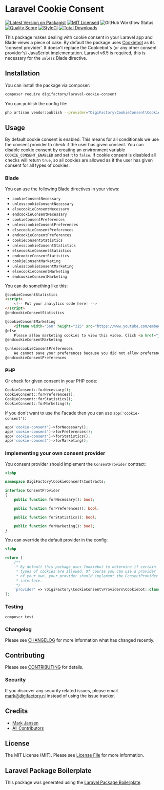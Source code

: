 # Laravel Cookie Consent

[![Latest Version on Packagist](https://img.shields.io/packagist/v/digifactory/laravel-cookie-consent.svg?style=flat-square)](https://packagist.org/packages/digifactory/laravel-cookie-consent)
[![MIT Licensed](https://img.shields.io/github/license/digifactory/laravel-cookie-consent?style=flat-square)](LICENSE.md)
![GitHub Workflow Status](https://img.shields.io/github/workflow/status/digifactory/laravel-cookie-consent/run-php-tests/master)
[![Quality Score](https://img.shields.io/scrutinizer/g/digifactory/laravel-cookie-consent.svg?style=flat-square)](https://scrutinizer-ci.com/g/digifactory/laravel-cookie-consent)
[![StyleCI](https://styleci.io/repos/243287364/shield?branch=master)](https://styleci.io/repos/243287364)
[![Total Downloads](https://img.shields.io/packagist/dt/digifactory/laravel-cookie-consent.svg?style=flat-square)](https://packagist.org/packages/digifactory/laravel-cookie-consent)

This package makes dealing with cookie consent in your Laravel app and Blade views a piece of cake. By default the package uses [Cookiebot](https://manage.cookiebot.com/goto/signup?rid=R4INC) as its 'consent provider'. It doesn't replace the Cookiebot's (or any other consent provider's) JavaScript implementation.
Laravel v6.5 is required, this is necessary for the `unless` Blade directive.

## Installation

You can install the package via composer:

```bash
composer require digifactory/laravel-cookie-consent
```

You can publish the config file:
      
``` bash
php artisan vendor:publish --provider="DigiFactory\CookieConsent\CookieConsentServiceProvider" --tag="config"
```

## Usage

By default cookie consent is enabled. This means for all conditionals we use the consent provider to check if the user has given consent. You can disable cookie consent by creating an environment variable `COOKIE_CONSENT_ENABLED` and set it to `false`. If cookie consent is disabled all checks will return `true`, so all cookies are allowed as if the user has given consent for all types of cookies.

### Blade

You can use the following Blade directives in your views:

- `cookieConsentNecessary`
- `unlesscookieConsentNecessary`
- `elsecookieConsentNecessary`
- `endcookieConsentNecessary`
- `cookieConsentPreferences`
- `unlesscookieConsentPreferences`
- `elsecookieConsentPreferences`
- `endcookieConsentPreferences`
- `cookieConsentStatistics`
- `unlesscookieConsentStatistics`
- `elsecookieConsentStatistics`
- `endcookieConsentStatistics`
- `cookieConsentMarketing`
- `unlesscookieConsentMarketing`
- `elsecookieConsentMarketing`
- `endcookieConsentMarketing`

You can do something like this:

```html
@cookieConsentStatistics
<script>
    <!-- Put your analytics code here! -->
</script>
@endcookieConsentStatistics

@cookieConsentMarketing
    <iframe width="560" height="315" src="https://www.youtube.com/embed/fzQSE_3eLKk" frameborder="0" allow="accelerometer; autoplay; encrypted-media; gyroscope; picture-in-picture" allowfullscreen></iframe>
@else
    Please allow marketing cookies to view this video. Click <a href="javascript: Cookiebot.renew()">here</a> to renew or change your cookie consent.
@endcookieConsentMarketing

@unlesscookieConsentPreferences
    We cannot save your preferences because you did not allow preference cookies.
@endcookieConsentPreferences
```

### PHP

Or check for given consent in your PHP code:

```php
CookieConsent::forNecessary();
CookieConsent::forPreferences();
CookieConsent::forStatistics();
CookieConsent::forMarketing();
```

If you don't want to use the Facade then you can use `app('cookie-consent')`:

```php
app('cookie-consent')->forNecessary();
app('cookie-consent')->forPreferences();
app('cookie-consent')->forStatistics();
app('cookie-consent')->forMarketing();
```

### Implementing your own consent provider

You consent provider should implement the `ConsentProvider` contract:

```php
<?php

namespace DigiFactory\CookieConsent\Contracts;

interface ConsentProvider
{
    public function forNecessary(): bool;

    public function forPreferences(): bool;

    public function forStatistics(): bool;

    public function forMarketing(): bool;
}
```

You can override the default provider in the config: 

```php
<?php

return [
    /**
     * By default this package uses Cookiebot to determine if certain
     * types of cookies are allowed. Of course you can use a provider
     * of your own, your provider should implement the ConsentProvider
     * interface.
     */
    'provider' => \DigiFactory\CookieConsent\Providers\Cookiebot::class,
];
```

### Testing

``` bash
composer test
```

### Changelog

Please see [CHANGELOG](CHANGELOG.md) for more information what has changed recently.

## Contributing

Please see [CONTRIBUTING](CONTRIBUTING.md) for details.

### Security

If you discover any security related issues, please email mark@digifactory.nl instead of using the issue tracker.

## Credits

- [Mark Jansen](https://github.com/digifactory)
- [All Contributors](../../contributors)

## License

The MIT License (MIT). Please see [License File](LICENSE.md) for more information.

## Laravel Package Boilerplate

This package was generated using the [Laravel Package Boilerplate](https://laravelpackageboilerplate.com).
